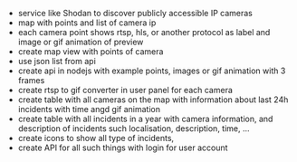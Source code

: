 + service like Shodan to discover publicly accessible IP cameras
+ map with points and list of camera ip 
+ each camera point shows rtsp, hls, or another protocol as label and image or gif animation of preview
+ create map view with points of camera
+ use json list from api
+ create api in nodejs with example points, images or gif animation with 3 frames
+ create rtsp to gif converter in user panel for each camera
+ create table with all cameras on the map with information about last 24h incidents with time angd gif animation
+ create table with all incidents in a year with camera information, and description of incidents such localisation, description, time, ...
+ create icons to show all type of incidents,
+ create API for all such things with login for user account

